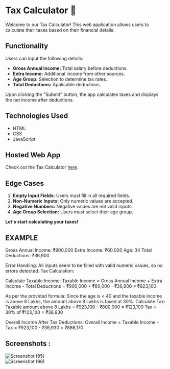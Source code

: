 # Tax Calculator 🧮

Welcome to our Tax Calculator! This web application allows users to calculate their taxes based on their financial details.

## Functionality

Users can input the following details:
- **Gross Annual Income:** Total salary before deductions.
- **Extra Income:** Additional income from other sources.
- **Age Group:** Selection to determine tax rates.
- **Total Deductions:** Applicable deductions.

Upon clicking the "Submit" button, the app calculates taxes and displays the net income after deductions.

## Technologies Used

- HTML
- CSS
- JavaScript

## Hosted Web App

Check out the Tax Calculator [here](https://superlative-frangollo-9ec2dd.netlify.app/).

## Edge Cases

1. **Empty Input Fields:** Users must fill in all required fields.
2. **Non-Numeric Inputs:** Only numeric values are accepted.
3. **Negative Numbers:** Negative values are not valid inputs.
4. **Age Group Selection:** Users must select their age group.


******Let's start calculating your taxes!******</br>

## EXAMPLE 
Gross Annual Income: ₹900,000
Extra Income: ₹60,000
Age: 34
Total Deductions: ₹36,900

Error Handling:
All inputs seem to be filled with valid numeric values, so no errors detected.
Tax Calculation:

Calculate Taxable Income:
Taxable Income = Gross Annual Income + Extra Income - Total Deductions
= ₹900,000 + ₹60,000 - ₹36,900
= ₹923,100

As per the provided formula:
Since the age is < 40 and the taxable income is above 8 Lakhs, the amount above 8 Lakhs is taxed at 30%.
Calculate Tax:
Taxable amount above 8 Lakhs = ₹923,100 - ₹800,000 = ₹123,100
Tax = 30% of ₹123,100 = ₹36,930

Overall Income After Tax Deductions:
Overall Income = Taxable Income - Tax
= ₹923,100 - ₹36,930
= ₹886,170


## Screenshots : 

![Screenshot (95)](https://github.com/DevyaniChanne/CALCULATOR/assets/89982552/35f2b3d6-a61a-45c3-9a95-fd4b8e3a84d0)</br>
![Screenshot (96)](https://github.com/DevyaniChanne/CALCULATOR/assets/89982552/eb3bc1d5-e692-4123-941e-3644d0c03c07)
